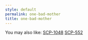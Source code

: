 ```yaml
---
style: default
permalink: one-bad-mother
title: one-bad-mother
---
```

You may also like:
[SCP-1048](http://scp-wiki.net/scp-1048)
[SCP-552](http://scp-wiki.net/scp-552)